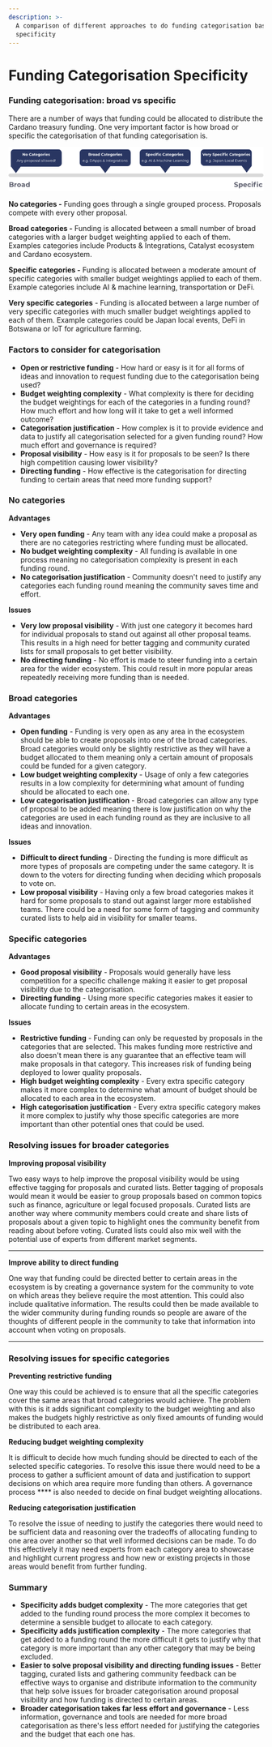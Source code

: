 ```yaml
---
description: >-
  A comparison of different approaches to do funding categorisation based on the
  specificity
---
```


# Funding Categorisation Specificity

### Funding categorisation: broad vs specific

There are a number of ways that funding could be allocated to distribute the Cardano treasury funding. One very important factor is how broad or specific the categorisation of that funding categorisation is.

![](<../.gitbook/assets/broad-vs-specific (1).png>)

**No categories -** Funding goes through a single grouped process. Proposals compete with every other proposal.



**Broad categories -** Funding is allocated between a small number of broad categories with a larger budget weighting applied to each of them. Examples categories include Products & Integrations, Catalyst ecosystem and Cardano ecosystem.



**Specific categories -** Funding is allocated between a moderate amount of specific categories with smaller budget weightings applied to each of them. Example categories include AI & machine learning, transportation or DeFi.



**Very specific categories** - Funding is allocated between a large number of very specific categories with much smaller budget weightings applied to each of them. Example categories could be Japan local events, DeFi in Botswana or IoT for agriculture farming.



### **Factors to consider for categorisation**

* **Open or restrictive funding** - How hard or easy is it for all forms of ideas and innovation to request funding due to the categorisation being used?
* **Budget weighting complexity** - What complexity is there for deciding the budget weightings for each of the categories in a funding round? How much effort and how long will it take to get a well informed outcome?
* **Categorisation justification** - How complex is it to provide evidence and data to justify all categorisation selected for a given funding round? How much effort and governance is required?&#x20;
* **Proposal visibility** - How easy is it for proposals to be seen? Is there high competition causing lower visibility?
* **Directing funding** - How effective is the categorisation for directing funding to certain areas that need more funding support?



### No categories

**Advantages**

* **Very open funding** - Any team with any idea could make a proposal as there are no categories restricting where funding must be allocated.
* **No budget weighting complexity** - All funding is available in one process meaning no categorisation complexity is present in each funding round.
* **No categorisation justification** - Community doesn't need to justify any categories each funding round meaning the community saves time and effort.

**Issues**

* **Very low proposal visibility** - With just one category it becomes hard for individual proposals to stand out against all other proposal teams. This results in a high need for better tagging and community curated lists for small proposals to get better visibility.
* **No directing funding** - No effort is made to steer funding into a certain area for the wider ecosystem. This could result in more popular areas repeatedly receiving more funding than is needed.



### **Broad categories**

**Advantages**

* **Open funding** - Funding is very open as any area in the ecosystem should be able to create proposals into one of the broad categories. Broad categories would only be slightly restrictive as they will have a budget allocated to them meaning only a certain amount of proposals could be funded for a given category.
* **Low budget weighting complexity** - Usage of only a few categories results in a low complexity for determining what amount of funding should be allocated to each one.
* **Low categorisation justification** - Broad categories can allow any type of proposal to be added meaning there is low justification on why the categories are used in each funding round as they are inclusive to all ideas and innovation.

**Issues**

* **Difficult to direct funding** - Directing the funding is more difficult as more types of proposals are competing under the same category. It is down to the voters for directing funding when deciding which proposals to vote on.
* **Low proposal visibility** - Having only a few broad categories makes it hard for some proposals to stand out against larger more established teams. There could be a need for some form of tagging and community curated lists to help aid in visibility for smaller teams.



### **Specific categories**

**Advantages**

* **Good proposal visibility** - Proposals would generally have less competition for a specific challenge making it easier to get proposal visibility due to the categorisation.
* **Directing funding** - Using more specific categories makes it easier to allocate funding to certain areas in the ecosystem.

**Issues**

* **Restrictive funding** - Funding can only be requested by proposals in the categories that are selected. This makes funding more restrictive and also doesn't mean there is any guarantee that an effective team will make proposals in that category. This increases risk of funding being deployed to lower quality proposals.
* **High budget weighting complexity** - Every extra specific category makes it more complex to determine what amount of budget should be allocated to each area in the ecosystem.
* **High categorisation justification** - Every extra specific category makes it more complex to justify why those specific categories are more important than other potential ones that could be used.&#x20;



### Resolving issues for broader categories

**Improving proposal visibility**

Two easy ways to help improve the proposal visibility would be using effective tagging for proposals and curated lists. Better tagging of proposals would mean it would be easier to group proposals based on common topics such as finance, agriculture or legal focused proposals. Curated lists are another way where community members could create and share lists of proposals about a given topic to highlight ones the community benefit from reading about before voting. Curated lists could also mix well with the potential use of experts from different market segments.

****

**Improve ability to direct funding**

One way that funding could be directed better to certain areas in the ecosystem is by creating a governance system for the community to vote on which areas they believe require the most attention. This could also include qualitative information. The results could then be made available to the wider community during funding rounds so people are aware of the thoughts of different people in the community to take that information into account when voting on proposals.

****

### **Resolving issues for specific categories**

**Preventing restrictive funding**

One way this could be achieved is to ensure that all the specific categories cover the same areas that broad categories would achieve. The problem with this is it adds significant complexity to the budget weighting and also makes the budgets highly restrictive as only fixed amounts of funding would be distributed to each area.



**Reducing budget weighting complexity**

It is difficult to decide how much funding should be directed to each of the selected specific categories. To resolve this issue there would need to be a process to gather a sufficient amount of data and justification to support decisions on which area require more funding than others. A governance process **** is also needed to decide on final budget weighting allocations.



**Reducing categorisation justification**

To resolve the issue of needing to justify the categories there would need to be sufficient data and reasoning over the tradeoffs of allocating funding to one area over another so that well informed decisions can be made. To do this effectively it may need experts from each category area to showcase and highlight current progress and how new or existing projects in those areas would benefit from further funding.



### Summary

* **Specificity adds budget complexity** - The more categories that get added to the funding round process the more complex it becomes to determine a sensible budget to allocate to each category.
* **Specificity adds justification complexity** - The more categories that get added to a funding round the more difficult it gets to justify why that category is more important than any other category that may be being excluded.
* **Easier to solve proposal visibility and directing funding issues** - Better tagging, curated lists and gathering community feedback can be effective ways to organise and distribute information to the community that help solve issues for broader categorisation around proposal visibility and how funding is directed to certain areas.
* **Broader categorisation takes far less effort and governance** - Less information, governance and tools are needed for more broad categorisation as there's less effort needed for justifying the categories and the budget that each one has.
